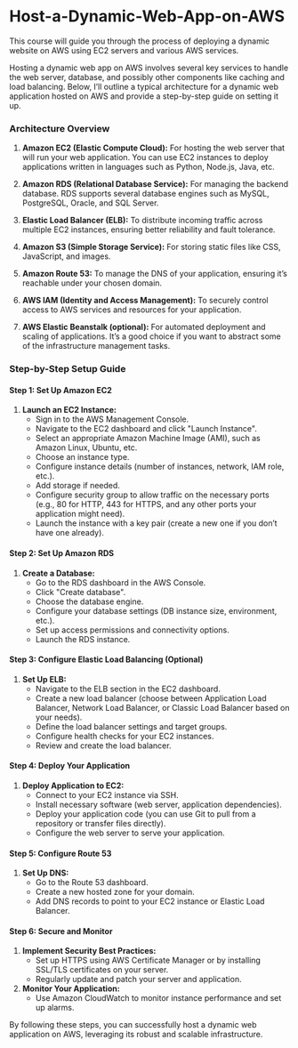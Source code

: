 # Host-a-Dynamic-Web-App-on-AWS
This course will guide you through the process of deploying a dynamic website on AWS using EC2 servers and various AWS services.


Hosting a dynamic web app on AWS involves several key services to handle the web server, database, and possibly other components like caching and load balancing. Below, I’ll outline a typical architecture for a dynamic web application hosted on AWS and provide a step-by-step guide on setting it up.

### Architecture Overview

1. **Amazon EC2 (Elastic Compute Cloud):** For hosting the web server that will run your web application. You can use EC2 instances to deploy applications written in languages such as Python, Node.js, Java, etc.

2. **Amazon RDS (Relational Database Service):** For managing the backend database. RDS supports several database engines such as MySQL, PostgreSQL, Oracle, and SQL Server.

3. **Elastic Load Balancer (ELB):** To distribute incoming traffic across multiple EC2 instances, ensuring better reliability and fault tolerance.

4. **Amazon S3 (Simple Storage Service):** For storing static files like CSS, JavaScript, and images.

5. **Amazon Route 53:** To manage the DNS of your application, ensuring it’s reachable under your chosen domain.

6. **AWS IAM (Identity and Access Management):** To securely control access to AWS services and resources for your application.

7. **AWS Elastic Beanstalk (optional):** For automated deployment and scaling of applications. It’s a good choice if you want to abstract some of the infrastructure management tasks.

### Step-by-Step Setup Guide

#### Step 1: Set Up Amazon EC2
1. **Launch an EC2 Instance:**
   - Sign in to the AWS Management Console.
   - Navigate to the EC2 dashboard and click "Launch Instance".
   - Select an appropriate Amazon Machine Image (AMI), such as Amazon Linux, Ubuntu, etc.
   - Choose an instance type.
   - Configure instance details (number of instances, network, IAM role, etc.).
   - Add storage if needed.
   - Configure security group to allow traffic on the necessary ports (e.g., 80 for HTTP, 443 for HTTPS, and any other ports your application might need).
   - Launch the instance with a key pair (create a new one if you don’t have one already).

#### Step 2: Set Up Amazon RDS
1. **Create a Database:**
   - Go to the RDS dashboard in the AWS Console.
   - Click "Create database".
   - Choose the database engine.
   - Configure your database settings (DB instance size, environment, etc.).
   - Set up access permissions and connectivity options.
   - Launch the RDS instance.

#### Step 3: Configure Elastic Load Balancing (Optional)
1. **Set Up ELB:**
   - Navigate to the ELB section in the EC2 dashboard.
   - Create a new load balancer (choose between Application Load Balancer, Network Load Balancer, or Classic Load Balancer based on your needs).
   - Define the load balancer settings and target groups.
   - Configure health checks for your EC2 instances.
   - Review and create the load balancer.

#### Step 4: Deploy Your Application
1. **Deploy Application to EC2:**
   - Connect to your EC2 instance via SSH.
   - Install necessary software (web server, application dependencies).
   - Deploy your application code (you can use Git to pull from a repository or transfer files directly).
   - Configure the web server to serve your application.

#### Step 5: Configure Route 53
1. **Set Up DNS:**
   - Go to the Route 53 dashboard.
   - Create a new hosted zone for your domain.
   - Add DNS records to point to your EC2 instance or Elastic Load Balancer.

#### Step 6: Secure and Monitor
1. **Implement Security Best Practices:**
   - Set up HTTPS using AWS Certificate Manager or by installing SSL/TLS certificates on your server.
   - Regularly update and patch your server and application.
2. **Monitor Your Application:**
   - Use Amazon CloudWatch to monitor instance performance and set up alarms.

By following these steps, you can successfully host a dynamic web application on AWS, leveraging its robust and scalable infrastructure.
